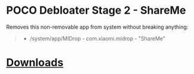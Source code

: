 # POCO Debloater Stage 2 - ShareMe  
 Removes this non-removable app from system without breaking anything:  
> - /system/app/MIDrop - com.xiaomi.midrop - "ShareMe"  
 
# [Downloads](https://github.com/symbuzzer/Poco-Debloater-Magisk-Modules/releases)

